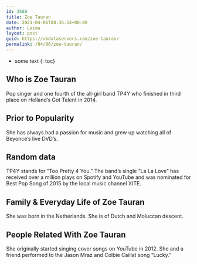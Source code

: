 ```yaml
---
id: 3568
title: Zoe Tauran
date: 2021-04-06T08:36:54+00:00
author: Laima
layout: post
guid: https://ukdataservers.com/zoe-tauran/
permalink: /04/06/zoe-tauran/
---
```


* some text
{: toc}


## Who is Zoe Tauran
                  
                  
                  
Pop singer and one fourth of the all-girl band TP4Y who finished in third place on Holland&#8217;s Got Talent in 2014.
                  
              
            
              
            
                
                
                
## Prior to Popularity
                  
                  
                  
She has always had a passion for music and grew up watching all of Beyonce&#8217;s live DVD&#8217;s.
                  
              
            
              
            
                
                
                
## Random data
                  
                  
                  
TP4Y stands for &#8220;Too Pretty 4 You.&#8221; The band&#8217;s single &#8220;La La Love&#8221; has received over a million plays on Spotify and YouTube and was nominated for Best Pop Song of 2015 by the local music channel XITE.
                  
              
            
              
            
                
                
                
## Family & Everyday Life of Zoe Tauran
                  
                  
                  
She was born in the Netherlands. She is of Dutch and Moluccan descent.
                  
              
            
              
            
                
                
                
## People Related With Zoe Tauran
                  
                  
                  
She originally started singing cover songs on YouTube in 2012. She and a friend performed to the Jason Mraz and Colbie Caillat song &#8220;Lucky.&#8221;
                  
              
            
              
            
                
              
            
              
              
            
            
              
            
          
          
          